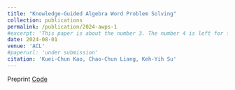 ```yaml
---
title: "Knowledge-Guided Algebra Word Problem Solving"
collection: publications
permalink: /publication/2024-awps-1
#excerpt: 'This paper is about the number 3. The number 4 is left for future work.'
date: 2024-08-01
venue: 'ACL'
#paperurl: 'under submission'
citation: 'Kuei-Chun Kao, Chao-Chun Liang, Keh-Yih Su'
---
```


Preprint
[Code](https://github.com/johnsonkao0213/Explainable_AMWPs)
